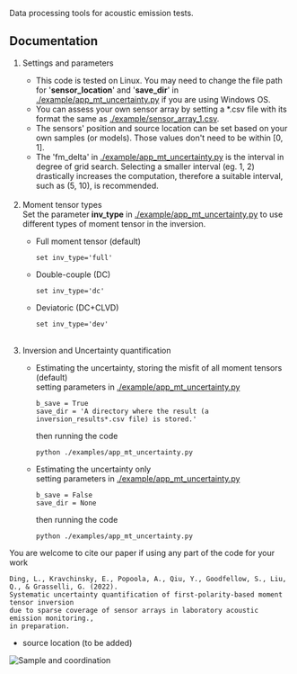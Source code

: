 Data processing tools for acoustic emission tests. 

## Documentation
<ol>
<li> Settings and parameters</li>

<ul>
<li> This code is tested on Linux. You may need to change the file path for '<b>sensor_location</b>' and '<b>save_dir</b>' in <a href="https://github.com/Liang-Ding/DAE/blob/master/examples/app_mt_uncertainty.py">./example/app_mt_uncertainty.py</a> if you are using Windows OS.</li>
<li>You can assess your own sensor array by setting a *.csv file with its format the same as <a href="https://github.com/Liang-Ding/DAE/blob/master/examples/sensor_array_1.csv">./example/sensor_array_1.csv</a>.</li>
<li>The sensors' position and source location can be set based on your own samples (or models). Those values don't need to be within [0, 1].</li>
<li>The 'fm_delta' in <a href="https://github.com/Liang-Ding/DAE/blob/master/examples/app_mt_uncertainty.py">./example/app_mt_uncertainty.py</a> is the interval in degree of grid search. Selecting a smaller interval (eg. 1, 2) drastically increases the computation, therefore a suitable interval, such as (5, 10), is recommended. </li>
</ul>

<!-- moment tensor type --> 
<br>
<li>Moment tensor types</li>
Set the parameter <b>inv_type</b> in <a href="https://github.com/Liang-Ding/DAE/blob/master/examples/app_mt_uncertainty.py">./example/app_mt_uncertainty.py</a> to use different types of moment tensor in the inversion. 
<ul>
<li>Full moment tensor (default)</li>

```text
set inv_type='full'
```

<li>Double-couple (DC)</li>

```text
set inv_type='dc'
```


<li>Deviatoric (DC+CLVD)</li>

```text
set inv_type='dev'
```

</ul>


<!-- Inversion and Uncertainty quantification -->
<br>
<li>Inversion and Uncertainty quantification</li>
<ul>
<li>Estimating the uncertainty, storing the misfit of all moment tensors (default) </li>
setting parameters in <a href="https://github.com/Liang-Ding/DAE/blob/master/examples/app_mt_uncertainty.py">./example/app_mt_uncertainty.py</a>

```text
b_save = True
save_dir = 'A directory where the result (a inversion_results*.csv file) is stored.'
```
then running the code
```shell
python ./examples/app_mt_uncertainty.py 
```

<li>
Estimating the uncertainty only 
</li>
setting parameters in <a href="https://github.com/Liang-Ding/DAE/blob/master/examples/app_mt_uncertainty.py">./example/app_mt_uncertainty.py</a>

```text
b_save = False
save_dir = None
```
then running the code
```shell
python ./examples/app_mt_uncertainty.py 
```
</ul>

</ol>


You are welcome to cite our paper if using any part of the code for your work
```text
Ding, L., Kravchinsky, E., Popoola, A., Qiu, Y., Goodfellow, S., Liu, Q., & Grasselli, G. (2022). 
Systematic uncertainty quantification of first-polarity-based moment tensor inversion 
due to sparse coverage of sensor arrays in laboratory acoustic emission monitoring., 
in preparation.
```

* source location (to be added)

![Sample and coordination](https://github.com/myliangding/DAE/blob/master/documentation/DCylinder.jpg)
